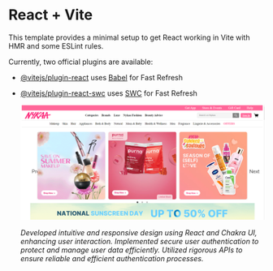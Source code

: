 # React + Vite

This template provides a minimal setup to get React working in Vite with HMR and some ESLint rules.

Currently, two official plugins are available:

- [@vitejs/plugin-react](https://github.com/vitejs/vite-plugin-react/blob/main/packages/plugin-react/README.md) uses [Babel](https://babeljs.io/) for Fast Refresh
- [@vitejs/plugin-react-swc](https://github.com/vitejs/vite-plugin-react-swc) uses [SWC](https://swc.rs/) for Fast Refresh

  <img src="https://github.com/iamrishi007/NykaaApp/blob/main/nyaka%20project.png" alt="">

  *Developed intuitive and responsive design using React and Chakra UI, enhancing user interaction.*
  *Implemented secure user authentication to protect and manage user data efficiently.*
  *Utilized rigorous APIs to ensure reliable and efficient authentication processes.*
